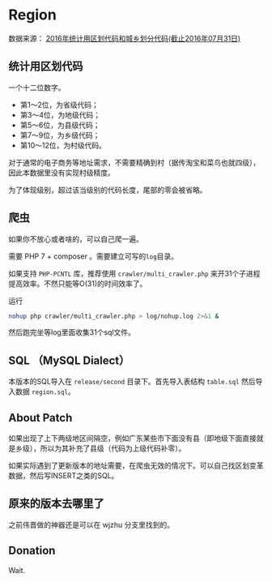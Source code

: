 # Region

数据来源： [2016年统计用区划代码和城乡划分代码(截止2016年07月31日)](http://www.stats.gov.cn/tjsj/tjbz/tjyqhdmhcxhfdm/2016/index.html)

## 统计用区划代码

一个十二位数字。

* 第1～2位，为省级代码；
* 第3～4位，为地级代码；
* 第5～6位，为县级代码；
* 第7～9位，为乡级代码；
* 第10～12位，为村级代码。

对于通常的电子商务等地址需求，不需要精确到村（据传淘宝和菜鸟也就四级），因此本数据里没有实现村级精度。

为了体现级别，超过该当级别的代码长度，尾部的零会被省略。

## 爬虫

如果你不放心或者啥的，可以自己爬一遍。

需要 PHP 7 + composer 。需要建立可写的`log`目录。

如果支持 `PHP-PCNTL` 库，推荐使用 `crawler/multi_crawler.php` 来开31个子进程提高效率。不然只能等O(31)的时间效率了。

运行

```bash
nohup php crawler/multi_crawler.php > log/nohup.log 2>&1 &
``` 

然后跑完坐等log里面收集31个sql文件。

## SQL （MySQL Dialect）

本版本的SQL导入在 `release/second` 目录下。首先导入表结构 `table.sql` 然后导入数据 `region.sql`。

## About Patch

如果出现了上下两级地区间隔空，例如广东某些市下面没有县（即地级下面直接就是乡级），所以为其补充了县级（代码为上级代码补零）。

如果实际遇到了更新版本的地址需要，在爬虫无效的情况下。可以自己找区划变革数据，然后写INSERT之类的SQL。

## 原来的版本去哪里了

之前伟晋做的神器还是可以在 wjzhu 分支里找到的。

## Donation

Wait.
